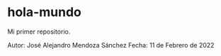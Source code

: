 # hola-mundo
Mi primer repositorio.

Autor: José Alejandro Mendoza Sánchez
Fecha: 11 de Febrero de 2022
